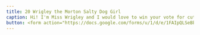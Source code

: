 ```yaml
---
title: 20 Wrigley the Morton Salty Dog Girl
caption: Hi! I'm Miss Wrigley and I would love to win your vote for cutest pet.  I am no longer my parents favorite love and have been replaced since the little creature (aka "Mary Caroline") has come into our lives.  All I want for Christmas are some votes to know that I am still loved.
button: <form action="https://docs.google.com/forms/u/1/d/e/1FAIpQLSeBblQMqbBMeuApn2iPdutPu_wvMXp7h9YlIcRDEgHzWuKEQw/formResponse" method="post"><div class="form-element"></div><span>Votes</span><input type="text" name="entry.1506014209" required placeholder="$"></br><span>Email</span><input type="text" name="entry.882766101" required><button type="submit" name="button">Cast Votes</button></form>
---
```

